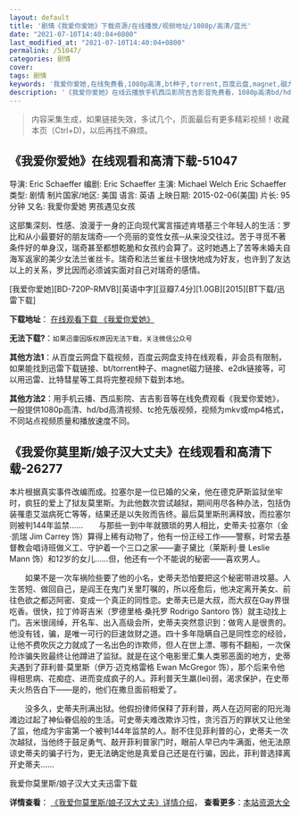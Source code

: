 ```yaml
---
layout: default
title: '剧情《我爱你爱她》下载资源/在线播放/视频地址/1080p/高清/蓝光'
date: "2021-07-10T14:40:04+0800"
last_modified_at: "2021-07-10T14:40:04+0800"
permalink: /51047/
categories: 剧情
cover:
tags: 剧情
keywords: '我爱你爱她,在线免费看,1080p高清,bt种子,torrent,百度云盘,magnet,磁力链,迅雷下载资源'
description: '《我爱你爱她》在线云播放手机西瓜影院吉吉影音免费看，1080p高清bd/hd未删减完整版和tc抢先枪版，mkv/mp4格式，附带bt/torrent种子、magnet/磁力链、百度云盘、网盘资源迅雷下载链接'
---
```


>内容采集生成，如果链接失效，多试几个，页面最后有更多精彩视频！收藏本页（Ctrl+D)，以后再找不麻烦。


## 《我爱你爱她》在线观看和高清下载-51047

导演: Eric Schaeffer 编剧: Eric Schaeffer 主演: Michael Welch Eric Schaeffer 类型: 剧情 制片国家/地区: 美国 语言: 英语 上映日期: 2015-02-06(美国) 片长: 95分钟 又名: 我愛你愛她 男孩遇见女孩

这部集深刻、性感、浪漫于一身的正向现代寓言描述肯塔基三个年轻人的生活：罗比和从小最要好的朋友瑞奇─一个亮丽的变性女孩─从来没交往过。苦于寻觅不著条件好的单身汉，瑞奇甚至都想乾脆和女孩约会算了。这时她遇上了苦等未婚夫自海军返家的美少女法兰雀丝卡。瑞奇和法兰雀丝卡很快地成为好友，也许到了友达以上的关系，罗比因而必须诚实面对自己对瑞奇的感情。


[我爱你爱她][BD-720P-RMVB][英语中字][豆瓣7.4分][1.0GB][2015][BT下载/迅雷下载]

**下载地址**： [在线观看下载 《我爱你爱她》](https://www.btdx8.com/torrent/boy_meets_girl_2014.html) 


**无法下载?**：`如果迅雷因版权原因无法下载，关注微信公众号 `

**其他方法1**：从百度云网盘下载视频，百度云网盘支持在线观看，非会员有限制，如果能找到迅雷下载链接、bt/torrent种子、magnet磁力链接、e2dk链接等，可以用迅雷、比特彗星等工具将完整视频下载到本地。

**其他方法2**：用手机云播、西瓜影院、吉吉影音等在线免费观看《我爱你爱她》，一般提供1080p高清、hd/bd高清视频、tc抢先版视频，视频为mkv或mp4格式，不同站点视频质量和播放速度不同。


## 《我爱你莫里斯/娘子汉大丈夫》在线观看和高清下载-26277

本片根据真实事件改编而成。拉塞尔是一位已婚的父亲，他在德克萨斯监狱坐牢时，疯狂的爱上了狱友莫里斯。为此他数次尝试越狱，期间用尽各种办法，包括伪装罹患艾滋病死亡等等，结果还是以失败而告终。最后莫里斯刑满释放，而拉塞尔则被判144年监禁&hellip;…　　与那些一到中年就猥琐的男人相比，史蒂夫&middot;拉塞尔（金&middot;凯瑞 Jim Carrey 饰）算得上稀有动物了，他有一份正经工作&mdash;—警察，时常去基督教会唱诗班做义工、守护着一个三口之家&mdash;—妻子黛比（莱斯利·曼 Leslie Mann 饰）和12岁的女儿……但，他还有一个不能说的秘密&mdash;—喜欢男人。</p>　　如果不是一次车祸险些要了他的小名，史蒂夫恐怕要把这个秘密带进坟墓。人生苦短、做回自己，是阎王在鬼门关里叮嘱的，所以痊愈后，他决定离开美女、前往色欲之都迈阿密、变成一个真正的同性恋。史蒂夫已是大叔，而大叔在Gay界很吃香。很快，拉丁帅哥吉米（罗德里格&middot;桑托罗 Rodrigo Santoro 饰）就主动找上门。吉米很阔绰，开名车、出入高级会所，史蒂夫突然意识到：做弯人是很贵的。他没有钱，骗，是唯一可行的巨速敛财之道。四十多年隐瞒自己是同性恋的经验，让他不费吹灰之力就成了一名出色的诈欺师，但人在世上漂、哪有不翻船，一次保险诈骗失败最终让他蹲进了监狱。就是在这个电影里汇集人类邪恶面的地方，史蒂夫遇到了菲利普&middot;莫里斯（伊万·迈克格雷格 Ewan McGregor 饰），那个后来令他得相思病、花痴症、进而变成疯子的人。菲利普天生羸(lei)弱，渴求保护，在史蒂夫火热告白下——是的，他们在撒旦面前相爱了。</p>　　没多久，史蒂夫刑满出狱。他假扮律师保释了菲利普，两人在迈阿密的阳光海滩边过起了神仙眷侣般的生活。可史蒂夫难改欺诈习性，贪污百万的罪状又让他坐了监，他成为宇宙第一个被判144年监禁的人。耐不住见菲利普的心，史蒂夫一次次越狱，当他终于鼓足勇气、敲开菲利普家门时，眼前人早已内牛满面，他无法原谅史蒂夫的骗子行为，更无法确定他是真爱自己还是在行骗，因此，菲利普选择离开史蒂夫&hellip;…


我爱你莫里斯/娘子汉大丈夫迅雷下载

**详情查看**： [《我爱你莫里斯/娘子汉大丈夫》详情介绍](/movie/26277/)， **查看更多**：[本站资源大全](/movie/t/all/)

